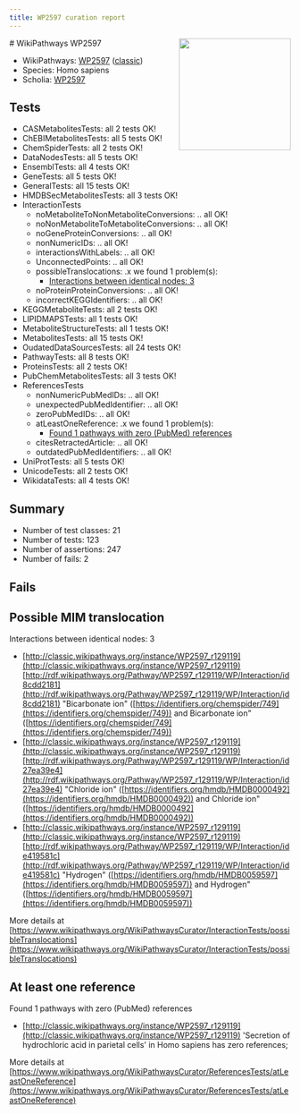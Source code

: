 ```yaml
---
title: WP2597 curation report
---
```


<img style="float: right; width: 200px" src="https://upload.wikimedia.org/wikipedia/commons/thumb/8/83/Wplogo_with_text_500.png/640px-Wplogo_with_text_500.png" />
# WikiPathways WP2597

* WikiPathways: [WP2597](https://wikipathways.org/pathways/WP2597) ([classic](https://classic.wikipathways.org/instance/WP2597))
* Species: Homo sapiens
* Scholia: [WP2597](https://scholia.toolforge.org/wikipathways/WP2597)
## Tests
* CASMetabolitesTests: all 2 tests OK!
* ChEBIMetabolitesTests: all 5 tests OK!
* ChemSpiderTests: all 2 tests OK!
* DataNodesTests: all 5 tests OK!
* EnsemblTests: all 4 tests OK!
* GeneTests: all 5 tests OK!
* GeneralTests: all 15 tests OK!
* HMDBSecMetabolitesTests: all 3 tests OK!
* InteractionTests
    * noMetaboliteToNonMetaboliteConversions: .. all OK!
    * noNonMetaboliteToMetaboliteConversions: .. all OK!
    * noGeneProteinConversions: .. all OK!
    * nonNumericIDs: .. all OK!
    * interactionsWithLabels: .. all OK!
    * UnconnectedPoints: .. all OK!
    * possibleTranslocations: .x we found 1 problem(s):
        * [Interactions between identical nodes: 3](#1c118208)
    * noProteinProteinConversions: .. all OK!
    * incorrectKEGGIdentifiers: .. all OK!
* KEGGMetaboliteTests: all 2 tests OK!
* LIPIDMAPSTests: all 1 tests OK!
* MetaboliteStructureTests: all 1 tests OK!
* MetabolitesTests: all 15 tests OK!
* OudatedDataSourcesTests: all 24 tests OK!
* PathwayTests: all 8 tests OK!
* ProteinsTests: all 2 tests OK!
* PubChemMetabolitesTests: all 3 tests OK!
* ReferencesTests
    * nonNumericPubMedIDs: .. all OK!
    * unexpectedPubMedIdentifier: .. all OK!
    * zeroPubMedIDs: .. all OK!
    * atLeastOneReference: .x we found 1 problem(s):
        * [Found 1 pathways with zero (PubMed) references](#d0a459f0)
    * citesRetractedArticle: .. all OK!
    * outdatedPubMedIdentifiers: .. all OK!
* UniProtTests: all 5 tests OK!
* UnicodeTests: all 2 tests OK!
* WikidataTests: all 4 tests OK!


## Summary

* Number of test classes: 21
* Number of tests: 123
* Number of assertions: 247
* Number of fails: 2

## Fails

<a name="1c118208" />

## Possible MIM translocation

Interactions between identical nodes: 3

* [http://classic.wikipathways.org/instance/WP2597_r129119](http://classic.wikipathways.org/instance/WP2597_r129119) [http://rdf.wikipathways.org/Pathway/WP2597_r129119/WP/Interaction/id8cdd2181](http://rdf.wikipathways.org/Pathway/WP2597_r129119/WP/Interaction/id8cdd2181) "Bicarbonate ion" ([https://identifiers.org/chemspider/749](https://identifiers.org/chemspider/749)) and 
Bicarbonate ion" ([https://identifiers.org/chemspider/749](https://identifiers.org/chemspider/749))
* [http://classic.wikipathways.org/instance/WP2597_r129119](http://classic.wikipathways.org/instance/WP2597_r129119) [http://rdf.wikipathways.org/Pathway/WP2597_r129119/WP/Interaction/id27ea39e4](http://rdf.wikipathways.org/Pathway/WP2597_r129119/WP/Interaction/id27ea39e4) "Chloride ion" ([https://identifiers.org/hmdb/HMDB0000492](https://identifiers.org/hmdb/HMDB0000492)) and 
Chloride ion" ([https://identifiers.org/hmdb/HMDB0000492](https://identifiers.org/hmdb/HMDB0000492))
* [http://classic.wikipathways.org/instance/WP2597_r129119](http://classic.wikipathways.org/instance/WP2597_r129119) [http://rdf.wikipathways.org/Pathway/WP2597_r129119/WP/Interaction/ide419581c](http://rdf.wikipathways.org/Pathway/WP2597_r129119/WP/Interaction/ide419581c) "Hydrogen" ([https://identifiers.org/hmdb/HMDB0059597](https://identifiers.org/hmdb/HMDB0059597)) and 
Hydrogen" ([https://identifiers.org/hmdb/HMDB0059597](https://identifiers.org/hmdb/HMDB0059597))


More details at [https://www.wikipathways.org/WikiPathwaysCurator/InteractionTests/possibleTranslocations](https://www.wikipathways.org/WikiPathwaysCurator/InteractionTests/possibleTranslocations)

<a name="d0a459f0" />

## At least one reference

Found 1 pathways with zero (PubMed) references

* [http://classic.wikipathways.org/instance/WP2597_r129119](http://classic.wikipathways.org/instance/WP2597_r129119) 'Secretion of hydrochloric acid in parietal cells' in Homo sapiens has zero references; 


More details at [https://www.wikipathways.org/WikiPathwaysCurator/ReferencesTests/atLeastOneReference](https://www.wikipathways.org/WikiPathwaysCurator/ReferencesTests/atLeastOneReference)

